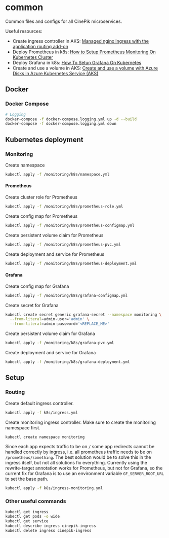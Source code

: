 # common

Common files and configs for all CinePik microservices.

Useful resources:

- Create ingress controller in AKS: [Managed nginx Ingress with the application routing add-on](https://learn.microsoft.com/en-us/azure/aks/app-routing?tabs=default%2Cdeploy-app-default)
- Deploy Prometheus in k8s: [How to Setup Prometheus Monitoring On Kubernetes Cluster](https://devopscube.com/setup-prometheus-monitoring-on-kubernetes/)
- Deploy Grafana in k8s: [How To Setup Grafana On Kubernetes](https://devopscube.com/setup-grafana-kubernetes/)
- Create and use a volume in AKS: [Create and use a volume with Azure Disks in Azure Kubernetes Service (AKS)](https://learn.microsoft.com/en-us/azure/aks/azure-csi-disk-storage-provision)

## Docker

### Docker Compose

```bash
# Logging
docker-compose -f docker-compose.logging.yml up -d --build
docker-compose -f docker-compose.logging.yml down
```

## Kubernetes deployment

### Monitoring

Create namespace

```bash
kubectl apply -f /monitoring/k8s/namespace.yml
```

#### Prometheus

Create cluster role for Prometheus

```bash
kubectl apply -f /monitoring/k8s/prometheus-role.yml
```

Create config map for Prometheus

```bash
kubectl apply -f /monitoring/k8s/prometheus-configmap.yml
```

Create persistent volume claim for Prometheus

```bash
kubectl apply -f /monitoring/k8s/prometheus-pvc.yml
```

Create deployment and service for Prometheus

```bash
kubectl apply -f /monitoring/k8s/prometheus-deployment.yml
```

#### Grafana

 Create config map for Grafana

```bash
kubectl apply -f /monitoring/k8s/grafana-configmap.yml
```

Create secret for Grafana

```bash
kubectl create secret generic grafana-secret --namespace monitoring \
  --from-literal=admin-user='admin' \
  --from-literal=admin-password='<REPLACE_ME>'
```

Create persistent volume claim for Grafana

```bash
kubectl apply -f /monitoring/k8s/grafana-pvc.yml
```

Create deployment and service for Grafana

```bash
kubectl apply -f /monitoring/k8s/grafana-deployment.yml
```

## Setup

### Routing

Create default ingress controller.

```bash
kubectl apply -f k8s/ingress.yml
```

Create monitoring ingress controller. Make sure to create the monitoring namespace first.

```bash
kubectl create namespace monitoring
```

Since each app expects traffic to be on `/` some app redirects cannot be handled correctly by ingress, i.e. all prometheus traffic needs to be on `/prometheus/something`.
The best solution would be to solve this in the ingress itself, but not all solutions fix everything. Currently using the rewrite-target annotation works for Prometheus, but not for Grafana, so the current fix for Grafana is to use an environment variable `GF_SERVER_ROOT_URL` to set the base path.

```bash
kubectl apply -f k8s/ingress-monitoring.yml
```

### Other useful commands

```bash
kubectl get ingress
kubectl get pods -o wide
kubectl get service
kubectl describe ingress cinepik-ingress
kubectl delete ingress cinepik-ingress
```
